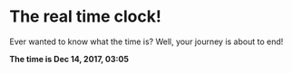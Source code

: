 # The real time clock!

Ever wanted to know what the time is? Well, your journey is about to end!

**The time is Dec 14, 2017, 03:05**